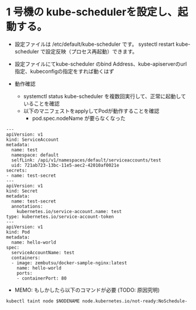 # 1 号機の kube-schedulerを設定し、起動する。

* 設定ファイルは /etc/default/kube-scheduler です。 systectl restart kube-scheduler で設定反映（プロセス再起動）できます。

* 設定ファイルにてkube-scheduler のbind Address、kube-apiserverのurl指定、kubeconfigの指定をすれば動くはず

* 動作確認
    * systemctl status kube-scheduler を複数回実行して、正常に起動していることを確認
    * 以下のマニフェストをapplyしてPodが動作することを確認
        * pod.spec.nodeName が要らなくなった

```
---
apiVersion: v1
kind: ServiceAccount
metadata:
  name: test
  namespace: default
  selfLink: /api/v1/namespaces/default/serviceaccounts/test
  uid: 721ab723-13bc-11e5-aec2-42010af0021e
secrets:
- name: test-secret
---
apiVersion: v1
kind: Secret
metadata:
  name: test-secret
  annotations:
    kubernetes.io/service-account.name: test
type: kubernetes.io/service-account-token
---
apiVersion: v1
kind: Pod
metadata:
  name: hello-world
spec:
  serviceAccountName: test
  containers:
  - image: zembutsu/docker-sample-nginx:latest
    name: hello-world
    ports:
    - containerPort: 80
```

* MEMO: もしかしたら以下のコマンドが必要 (TODO: 原因究明)
```
kubectl taint node $NODENAME node.kubernetes.io/not-ready:NoSchedule-
```
